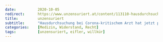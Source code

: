 ```yaml
---
date:          2020-10-05
redirect:      https://www.unzensuriert.at/content/113110-hausdurchsuchung-bei-corona-kritischem-arzt-hat-jetzt-parlamentarisches-nachspiel/
title:         unzensuriert
subtitle:      "Hausdurchsuchung bei Corona-kritischem Arzt hat jetzt parlamentarisches Nachspiel"
categories:    [Medizin, Widerstand, Recht]
tags:          [unzensuriert, eifler, willkür]
---
```

